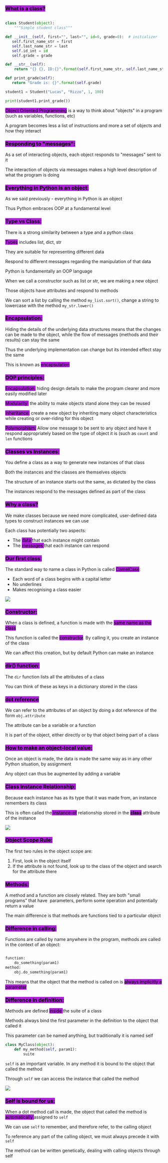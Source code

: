 ### <mark style="background:#AD21D9;">What is a class?</mark>

```Python

class Student(object):
	"""Simple student class"""

def __init__(self, first="", last="", id=0, grade=0):  # initializer
   self.first_name_str = first
   self.last_name_str = last
   self.id_int = id
   self.grade = grade

def __str__(self):
	return "{} {}, ID:{}".format(self.first_name_str, self.last_name_str, self.id_int)

def print_grade(self):
   return "Grade is: {}".format(self.grade)

student1 = Student("Lucas", "Rizzo", 1, 100)

print(student1.print_grade())
```


<mark style="background:#AD21D9;">Object Oriented Programming</mark> is a way to think about "objects" in a program (such as variables, functions, etc)

A program becomes less a list of instructions and more a set of objects and how they interact

### <mark style="background:#AD21D9;">Responding to "messages":</mark>

As a set of interacting objects, each object responds to "messages" sent to it

The interaction of objects via messages makes a high level description of what the program is doing

### <mark style="background:#AD21D9;">Everything in Python is an object:</mark>

As we said previously - everything in Python is an object

Thus Python embraces OOP at a fundamental level

### <mark style="background:#AD21D9;">Type vs Class:</mark>

There is a strong similarity between a type and a python class

<mark style="background:#AD21D9;">Types</mark> includes list, dict, str

They are suitable for representing different data

Respond to different messages regarding the manipulation of that data

Python is fundamentally an OOP language

When we call a constructor such as list or str, we are making a new object

Those objects have attributes and respond to methods

We can sort a list by calling the method `my_list.sort()`, change a string to lowercase with the method `my_str.lower()`

### <mark style="background:#AD21D9;">Encapsulation:</mark>

Hiding the details of the underlying data structures means that the changes can be made to the object, while the flow of messages (methods and their results) can stay the same

Thus the underlying implementation can change but its intended effect stay the same

This is known as <mark style="background:#AD21D9;">encapsulation</mark>

### <mark style="background:#AD21D9;">OOP principles:</mark>

<mark style="background:#AD21D9;">Encapsulation:</mark> hiding design details to make the program clearer and more easily modified later

<mark style="background:#AD21D9;">Modularity:</mark> the ability to make objects stand alone they can be reused

<mark style="background:#AD21D9;">Inheritance:</mark> create a new object by inheriting many object characteristics while creating or over-riding for this object

<mark style="background:#AD21D9;">Polymorphism:</mark> Allow one message to be sent to any object and have it respond appropriately based on the type of object it is (such as `count` and `len` functions

### <mark style="background:#AD21D9;">Classes vs Instances:</mark>

You define a class as a way to generate new instances of that class

Both the instances and the classes are themselves objects

The structure of an instance starts out the same, as dictated by the class

The instances respond to the messages defined as part of the class

### <mark style="background:#AD21D9;">Why a class?</mark>

We make classes because we need more complicated, user-defined data types to construct instances we can use

Each class has potentially two aspects:
- The <mark style="background:#AD21D9;">data </mark>that each instance might contain
- The <mark style="background:#AD21D9;">messages </mark>that each instance can respond


### <mark style="background:#AD21D9;">Our first class:</mark>

The standard way to name a class in Python is called <mark style="background:#AD21D9;">CamelCase</mark>:
- Each word of a class begins with a capital letter
- No underlines
- Makes recognising a class easier

![](https://i.imgur.com/CjWdZsP.png)

### <mark style="background:#AD21D9;">Constructor:</mark>

When a class is defined, a function is made with the <mark style="background:#AD21D9;">same name as the class</mark>

This function is called the <mark style="background:#AD21D9;">constructor</mark>. By calling it, you create an instance of the class

We can affect this creation, but by default Python can make an instance

### <mark style="background:#AD21D9;">dir() function:</mark>

The `dir` function lists all the attributes of a class

You can think of these as keys in a dictionary stored in the class

### <mark style="background:#AD21D9;">dot reference</mark>

We can refer to the attributes of an object by doing a dot reference of the form `obj.attribute`

The attribute can be a variable or a function

It is part of the object, either directly or by that object being part of a class

### <mark style="background:#AD21D9;">How to make an object-local value:</mark>

Once an object is made, the data is made the same way as in any other Python situation, by assignment

Any object can thus be augmented by adding a variable

### <mark style="background:#AD21D9;">Class Instance Relationship:</mark>

Because each instance has as its type that it was made from, an instance remembers its class

This is often called the<mark style="background:#AD21D9;"> instance-of</mark> relationship stored in the <mark style="background:#AD21D9;">__class__</mark> attribute of the instance

![](https://i.imgur.com/qiqsWke.png)


### <mark style="background:#AD21D9;">Object Scope Rule:</mark>

The first two rules in the object scope are:
1. First, look in the object itself
2. If the attribute is not found, look up to the class of the object and search for the attribute there

### <mark style="background:#AD21D9;">Methods:</mark>

A method and a function are closely related. They are both "small programs" that have  parameters, perform some operation and potentially return a value

The main difference is that methods are functions tied to a particular object

### <mark style="background:#AD21D9;">Difference in calling:</mark>

Functions are called by name anywhere in the program, methods are called in the context of an object:

```Python

function:
	do_something(param1)
method:
	obj.do_something(param1)
```

This means that the object that the method is called on is <mark style="background:#AD21D9;">always implicitly a parameter</mark>

### <mark style="background:#AD21D9;">Difference in definition:</mark>

Methods are defined <mark style="background:#AD21D9;">inside </mark>the suite of a class

Methods always bind the first parameter in the definition to the object that called it

This parameter can be named anything, but traditionally it is named self


```Python
class MyClass(object):
	def my_method(self, param1):
		suite
```


`self` is an important variable. In any method it is bound to the object that called the method

Through `self` we can access the instance that called the method

![](https://i.imgur.com/0gdzmHd.png)


### <mark style="background:#AD21D9;">Self is bound for us:</mark>

When a dot method call is made, the object that called the method is <mark style="background:#AD21D9;">automatically </mark>assigned to `self`

We can use `self` to remember, and therefore refer, to the calling object

To reference any part of the calling object, we must always precede it with `self`

The method can be written genetically, dealing with calling objects through self